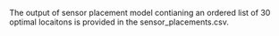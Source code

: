 The output of sensor placement model contianing an ordered list of 30 optimal locaitons is provided in the sensor_placements.csv.

